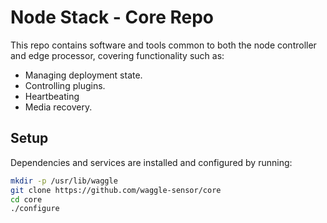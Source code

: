 <!--
waggle_topic=/node_controller,Waggle Core Software
waggle_topic=/edge_processor,Waggle Core Software
-->

# Node Stack - Core Repo

This repo contains software and tools common to both the node controller and edge processor, covering functionality such as:

* Managing deployment state.
* Controlling plugins.
* Heartbeating
* Media recovery.

## Setup

Dependencies and services are installed and configured by running:

```sh
mkdir -p /usr/lib/waggle
git clone https://github.com/waggle-sensor/core
cd core
./configure
```
